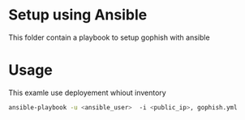 # Setup using Ansible

This folder contain a playbook to setup gophish with ansible

# Usage

This examle use deployement whiout inventory
```sh
ansible-playbook -u <ansible_user>  -i <public_ip>, gophish.yml
```
